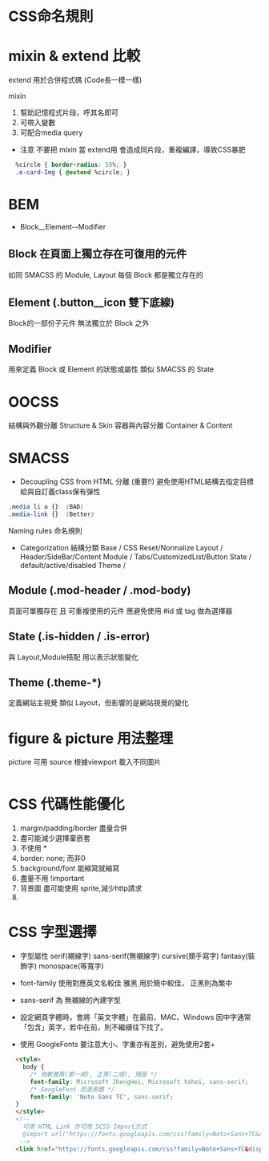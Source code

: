 # CSS命名規則

# mixin & extend 比較
extend 用於合併程式碼 (Code長一模一樣)

mixin  
1. 幫助記憶程式片段，呼其名即可
2. 可帶入變數
3. 可配合media query

* 注意 不要把 mixin 當 extend用
會造成同片段，重複編譯，導致CSS暴肥

```css
  %circle { border-radius: 50%; }
  .e-card-Img { @extend %circle; }
```

# BEM
* Block__Element--Modifier

## Block 在頁面上獨立存在可復用的元件
如同 SMACSS 的 Module, Layout
每個 Block 都是獨立存在的

## Element (.button__icon 雙下底線)
Block的一部份子元件
無法獨立於 Block 之外

## Modifier 
用來定義 Block 或 Element 的狀態或屬性
類似 SMACSS 的 State

# OOCSS
結構與外觀分離 Structure & Skin
容器與內容分離 Container & Content

# SMACSS
* Decoupling CSS from HTML 分離 (重要!!)
避免使用HTML結構去指定目標
給與自訂義class保有彈性
```css
.media li a {}  (BAD)
.media-link {}  (Better)
```
Naming rules 命名規則
* Categorization 結構分類
Base   /  CSS Reset/Normalize
Layout /  Header/SideBar/Content
Module /  Tabs/CustomizedList/Button
State  /  default/active/disabled
Theme  /  

## Module (.mod-header / .mod-body)
頁面可單獨存在 且 可重複使用的元件
應避免使用 #id 或 tag 做為選擇器

## State (.is-hidden / .is-error)
與 Layout,Module搭配
用以表示狀態變化

## Theme (.theme-*)
定義網站主視覺
類似 Layout，但影響的是網站視覺的變化

# figure & picture 用法整理
picture 可用 source 根據viewport 載入不同圖片
```html

```

# CSS 代碼性能優化
1. margin/padding/border 盡量合併
2. 盡可能減少選擇棄嵌套
3. 不使用 * 
4. border: none; 而非0
5. background/font 能縮寫就縮寫
6. 盡量不用 !important
7. 背景圖 盡可能使用 sprite,減少http請求
8. 

# CSS 字型選擇
* 字型屬性
serif(襯線字)
sans-serif(無襯線字)
cursive(類手寫字)
fantasy(裝飾字)
monospace(等寬字)

* font-family 使用對應英文名較佳
雅黑 用於簡中較佳， 正黑則為繁中
* sans-serif 為 無襯線的內建字型

* 設定網頁字體時，會將「英文字體」在最前、MAC、Windows
因中字通常「包含」英字，若中在前，則不繼續往下找了。

* 使用 GoogleFonts 要注意大小、字重亦有差別，避免使用2套+
```html
  <style>
    body {
      /* 微軟雅黑(第一順), 正黑(二順), 預設 */
      font-family: Microsoft JhengHei, Microsoft Yahei, sans-serif;
      /* GoogleFont 思源黑體 */
      font-family: 'Noto Sans TC', sans-serif;
  }
  </style>
  <!-- 
    可用 HTML Link 亦可用 SCSS Import方式
    @import url('https://fonts.googleapis.com/css?family=Noto+Sans+TC&display=swap&subset=chinese-traditional');
   -->
  <link href="https://fonts.googleapis.com/css?family=Noto+Sans+TC&display=swap" rel="stylesheet">
```

